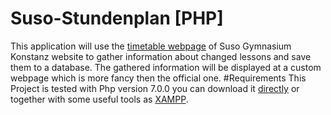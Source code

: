 # Suso-Stundenplan [PHP]
This application will use the [timetable webpage](https://intranet.suso.schulen.konstanz.de/gpuntis/schueler/index.php) of Suso Gymnasium Konstanz website to gather information about changed lessons and save them to a database. The gathered information will be displayed at a custom webpage which is more fancy then the official one.
#Requirements
This Project is tested with Php version 7.0.0 you can download it [directly](http://php.net/) or together with some useful tools as [XAMPP](https://www.apachefriends.org/download.html).
